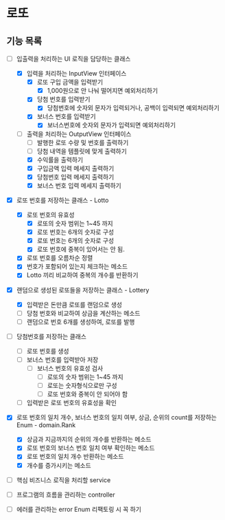 # 로또

## 기능 목록

- [ ] 입출력을 처리하는 UI 로직을 담당하는 클래스
    - [x] 입력을 처리하는 InputView 인터페이스
        - [x] 로또 구입 금액을 입력받기
            - [x] 1,000원으로 안 나눠 떨어지면 예외처리하기
        - [x] 당첨 번호를 입력받기
            - [x] 당첨번호에 숫자외 문자가 입력되거나, 공백이 입력되면 예외처리하기
        - [x] 보너스 번호를 입력받기
            - [x] 보너스번호에 숫자외 문자가 입력되면 예외처리하기
    - [ ] 출력을 처리하는 OutputView 인터페이스
        - [ ] 발행한 로또 수량 및 번호를 출력하기
        - [ ] 당첨 내역을 템플릿에 맞게 출력하기
        - [x] 수익률을 출력하기
        - [x] 구입금액 입력 메세지 출력하기
        - [x] 당첨번호 입력 메세지 출력하기
        - [x] 보너스 번호 입력 메세지 출력하기

- [x] 로또 번호를 저장하는 클래스 - Lotto
    - [x] 로또 번호의 유효성
        - [x] 로또의 숫자 범위는 1~45 까지
        - [x] 로또 번호는 6개의 숫자로 구성
        - [x] 로또 번호는 6개의 숫자로 구성
        - [x] 로또 번호에 중복이 있어서는 안 됨.
    - [x] 로또 번호를 오름차순 정렬
    - [x] 번호가 포함되어 있는지 체크하는 메소드
    - [x] Lotto 끼리 비교하여 중복의 개수를 반환하기

- [x] 랜덤으로 생성된 로또들을 저장하는 클래스 - Lottery
    - [x] 입력받은 돈만큼 로또를 랜덤으로 생성
    - [ ] 당첨 번호와 비교하여 상금을 계산하는 메소드
    - [ ] 랜덤으로 번호 6개를 생성하여, 로또를 발행

- [ ] 당첨번호를 저장하는 클래스
    - [ ] 로또 번호를 생성
    - [ ] 보너스 번호를 입력받아 저장
        - [ ] 보너스 번호의 유효성 검사
            - [ ] 로또의 숫자 범위는 1~45 까지
            - [ ] 로또는 숫자형식으로만 구성
            - [ ] 로또 번호와 중복이 안 되어야 함
    - [ ] 입력받은 로또 번호의 유효성을 확인

- [x] 로또 번호의 일치 개수, 보너스 번호의 일치 여부, 상금, 순위의 count를 저장하는 Enum - domain.Rank
    - [x] 상금과 지금까지의 순위의 개수를 반환하는 메소드
    - [x] 로또 번호의 보너스 번호 일치 여부 확인하는 메소드
    - [x] 로또 번호의 일치 개수 반환하는 메소드
    - [x] 개수를 증가시키는 메소드

- [ ] 핵심 비즈니스 로직을 처리할 service

- [ ] 프로그램의 흐름을 관리하는 controller

- [ ] 에러를 관리하는 error Enum 리팩토링 시 꼭 하기
